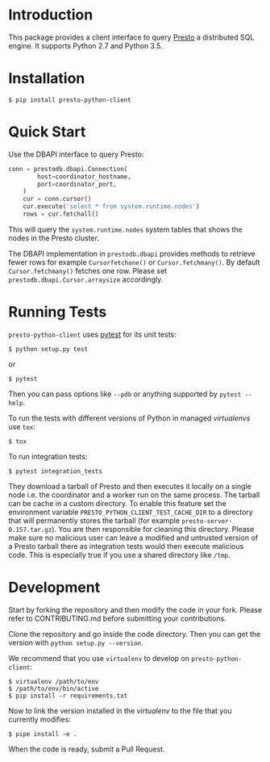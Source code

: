 # Introduction

This package provides a client interface to query [Presto](https://prestodb.io/)
a distributed SQL engine. It supports Python 2.7 and Python 3.5.

# Installation

```
$ pip install presto-python-client
```

# Quick Start

Use the DBAPI interface to query Presto:

```python
conn = prestodb.dbapi.Connection(
        host=coordinator_hostname,
        port=coordinator_port,
    )
    cur = conn.cursor()
    cur.execute('select * from system.runtime.nodes')
    rows = cur.fetchall()
```

This will query the `system.runtime.nodes` system tables that shows the nodes
in the Presto cluster.

The DBAPI implementation in `prestodb.dbapi` provides methods to retrieve fewer
rows for example `Cursorfetchone()` or `Cursor.fetchmany()`. By default
`Cursor.fetchmany()` fetches one row. Please set
`prestodb.dbapi.Cursor.arraysize` accordingly.

# Running Tests

`presto-python-client` uses [pytest](https://pytest.org/) for its unit tests:

```
$ python setup.py test
```

or

```
$ pytest
```

Then you can pass options like `--pdb` or anything supported by `pytest --help`.

To run the tests with different versions of Python in managed *virtualenvs*
use `tox`:

```
$ tox
```

To run integration tests:

```
$ pytest integration_tests
```

They download a tarball of Presto and then executes it locally on a single node
i.e. the coordinator and a worker run on the same process. The tarball can be
cache in a custom directory. To enable this feature set the environment
variable `PRESTO_PYTHON_CLIENT_TEST_CACHE_DIR` to a directory that will
permanently stores the tarball (for example `presto-server-0.157.tar.gz`). You
are then responsible for cleaning this directory. Please make sure no malicious
user can leave a modified and untrusted version of a Presto tarball there as
integration tests would then execute malicious code. This is especially true
if you use a shared directory like `/tmp`.

# Development

Start by forking the repository and then modify the code in your fork.
Please refer to CONTRIBUTING.md before submitting your contributions.

Clone the repository and go inside the code directory. Then you can get the
version with `python setup.py --version`.

We recommend that you use `virtualenv` to develop on `presto-python-client`:

```
$ virtualenv /path/to/env
$ /path/to/env/bin/active
$ pip install -r requirements.txt
```

Now to link the version installed in the *virtualenv* to the file that you
currently modifies:

```
$ pipe install -e .
```

When the code is ready, submit a Pull Request.
